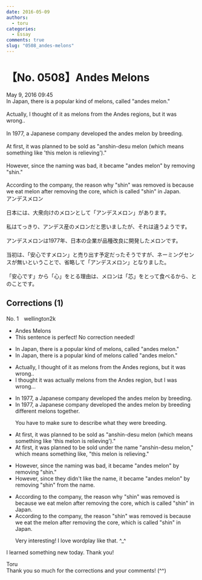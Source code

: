 ```yaml
---
date: 2016-05-09
authors:
  - toru
categories:
  - Essay
comments: true
slug: "0508_andes-melons"
---
```


# 【No. 0508】Andes Melons
<div class="date">May 9, 2016 09:45</div>
<div id="post"><div id="body_show_ori">
In Japan, there is a popular kind of melons, called "andes melon."<br/><br/>Actually, I thought of it as melons from the Andes regions, but it was wrong..<br/><br/>In 1977, a Japanese company developed the andes melon by breeding. <br/><br/>At first, it was planned to be sold as "anshin-desu melon (which means something like 'this melon is relieving')."<br/><br/>However, since the naming was bad, it became "andes melon" by removing "shin."<br/><br/>According to the company, the reason why "shin" was removed is because we eat melon after removing the core, which is called "shin" in Japan. 
</div></div>

<!-- more -->

<div id="post_ja"><div id="body_show_mo">
アンデスメロン<br/><br/>日本には、大衆向けのメロンとして「アンデスメロン」があります。<br/><br/>私はてっきり、アンデス産のメロンだと思いましたが、それは違うようです。<br/><br/>アンデスメロンは1977年、日本の企業が品種改良に開発したメロンです。<br/><br/>当初は、「安心ですメロン」と売り出す予定だったそうですが、ネーミングセンスが無いということで、省略して「アンデスメロン」となりました。<br/><br/>「安心です」から「心」をとる理由は、メロンは「芯」をとって食べるから、とのことです。
</div></div>

## Corrections (1)
<div id="block"><div class="first_name"> No. 1　<span class="just_name">wellington2k</span></div><div id="block2">
<ul class="correction_field">
<li class="incorrect">Andes Melons</li>
<li class="corrected perfect">This sentence is perfect! No correction needed!</li>
</ul>
<ul class="correction_field">
<li class="incorrect">In Japan, there is a popular kind of melons, called "andes melon."</li>
<li class="corrected correct">
In Japan, there is a popular kind of melons called "andes melon."
</li>
</ul>
<ul class="correction_field">
<li class="incorrect">Actually, I thought of it as melons from the Andes regions, but it was wrong..</li>
<li class="corrected correct">
I thought it was actually melons from the Andes region, but I was wrong...
</li>
</ul>
<ul class="correction_field">
<li class="incorrect">In 1977, a Japanese company developed the andes melon by breeding.</li>
<li class="corrected correct">
In 1977, a Japanese company developed the andes melon by breeding different melons together.
<p class="correction_comment">You have to make sure to describe what they were breeding.</p>
</li>
</ul>
<ul class="correction_field">
<li class="incorrect">At first, it was planned to be sold as "anshin-desu melon (which means something like 'this melon is relieving')."</li>
<li class="corrected correct">
At first, it was planned to be sold under the name "anshin-desu melon," which means something like, "this melon is relieving."
</li>
</ul>
<ul class="correction_field">
<li class="incorrect">However, since the naming was bad, it became "andes melon" by removing "shin."</li>
<li class="corrected correct">
However, since they didn't like the name, it became "andes melon" by removing "shin" from the name.
</li>
</ul>
<ul class="correction_field">
<li class="incorrect">According to the company, the reason why "shin" was removed is because we eat melon after removing the core, which is called "shin" in Japan.</li>
<li class="corrected correct">
According to the company, the reason "shin" was removed is because we eat the melon after removing the core, which is called "shin" in Japan.
<p class="correction_comment">Very interesting! I love wordplay like that. ^_^</p>
</li>
</ul>
<p class="comment_small">
 I learned something new today. Thank you!
</p>

</div><div class="name"><span class="just_name">Toru</span><br>
Thank you so much for the corrections and your comments! (^^)
</div>
</div>
